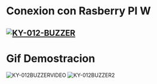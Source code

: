 # Conexion con Rasberry PI W
<a href="https://imgbb.com/"><img src="https://i.ibb.co/T2m74K9/KY-012-BUZZER.png" alt="KY-012-BUZZER" border="0"></a>
-----

# Gif Demostracion
![KY-012BUZZERVIDEO](https://user-images.githubusercontent.com/77639203/199884656-6bfa6488-02f9-49be-960f-de419d65b08e.gif)
![KY-012BUZZER2](https://user-images.githubusercontent.com/77639203/199890669-3f9b6029-f11a-4520-8cb6-c4de24f655d6.png)
